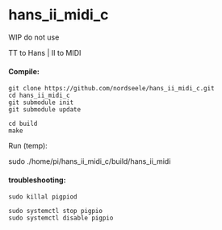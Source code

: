 # hans_ii_midi_c

WIP do not use

TT to Hans | II to MIDI

#### Compile:

    git clone https://github.com/nordseele/hans_ii_midi_c.git
    cd hans_ii_midi_c
    git submodule init
    git submodule update

    cd build
    make

Run (temp):

sudo ./home/pi/hans_ii_midi_c/build/hans_ii_midi

#### troubleshooting: 

    sudo killal pigpiod 

    sudo systemctl stop pigpio
    sudo systemctl disable pigpio

